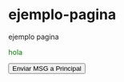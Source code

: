 # ejemplo-pagina
ejemplo pagina

<p style="color: green">hola</p>
<p id="receiver"></p>
<button id="send">Enviar MSG a Principal</button>

<script type="text/javascript">
document.getElementsByTagName('p')[0].style.color = 'red';
function bindEvent(element, eventName, eventHandler) {
       	if (element.addEventListener) {
               	element.addEventListener(eventName, eventHandler, false);
      	} else if (element.attachEvent) {
               	element.attachEvent('on' + eventName, eventHandler);
       	}
}
	
var sendMessage = function (msg) {
	window.parent.postMessage(msg, '*');
};

var messageButton = document.getElementById('send');

bindEvent(messageButton, 'click', function (e) {
	var random = Math.random();
	sendMessage(document.location);
});
</script>

